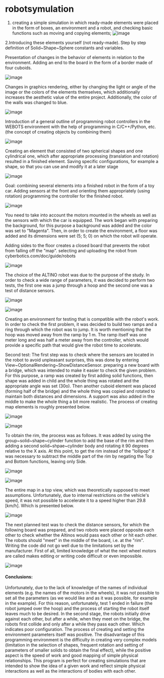 # robotsymulation
1. creating a simple simulation in which ready-made elements were placed in the form of boxes, an environment and a robot, and checking basic functions such as moving and copying elements;
![image](https://github.com/AsiaEwa/robotsymulation/assets/101841759/3907980c-9955-42dd-8bd7-f2ec50d740d2)

2.Introducing these elements yourself (not ready-made). Step by step definition of Solid~Shape~Sphere constants and variables.

Presentation of changes in the behavior of elements in relation to the environment.
Adding an end to the board in the form of a border made of four cuboids.

![image](https://github.com/AsiaEwa/robotsymulation/assets/101841759/df6212ea-4f6d-484c-b03a-45e7fef1daed)

Changes in graphics rendering, either by changing the light or angle of the image or the colors of the elements themselves, which additionally increases the aesthetic value of the entire project. Additionally, the color of the walls was changed to blue.

![image](https://github.com/AsiaEwa/robotsymulation/assets/101841759/73e94c1d-99f3-4b4c-b96e-1da247123aa0)

Introduction of a general outline of programming robot controllers in the WEBOTS environment with the help of programming in C/C++/Python, etc.
(the concept of creating objects by combining them)

![image](https://github.com/AsiaEwa/robotsymulation/assets/101841759/93847029-316f-4905-8176-0a02b27847fd)

Creating an element that consisted of two spherical shapes and one cylindrical one, which after appropriate processing (translation and rotation) resulted in a finished element.
Saving specific configurations, for example a shape, so that you can use and modify it at a later stage

![image](https://github.com/AsiaEwa/robotsymulation/assets/101841759/7390aa44-cb10-40d8-bc9d-621874ca80e8)

Goal: combining several elements into a finished robot in the form of a toy car.
Adding sensors at the front and orienting them appropriately (using rotation) programming the controller for the finished robot.

![image](https://github.com/AsiaEwa/robotsymulation/assets/101841759/69b6284c-66b4-4241-ae64-73c739720f02)

You need to take into account the motors mounted in the wheels as well as the sensors with which the car is equipped.
The work began with preparing the background, for this purpose a background was added and the color was set to "Magenta". Then, in order to create the environment, a floor was added and its dimensions were set (5; 5; 0) on which the robot will operate.

Adding sides to the floor creates a closed board that prevents the robot from falling off the "map".
selecting and uploading the robot from cyberbotics.com/doc/guide/robots

![image](https://github.com/AsiaEwa/robotsymulation/assets/101841759/7ab13cf9-a120-4181-8f55-6cba1d9eff1a)


The choice of the ALTINO robot was due to the purpose of the study.
In order to check a wide range of parameters, it was decided to perform two tests, the first one was a jump through a hoop and the second one was a test of distance sensors.

![image](https://github.com/AsiaEwa/robotsymulation/assets/101841759/b70fb77e-65e8-4afb-9dce-2f346bd64455)

![image](https://github.com/AsiaEwa/robotsymulation/assets/101841759/4761aa48-705d-4f06-bb2d-df691afcd0ec)

Creating an environment for testing that is compatible with the robot's work.
In order to check the first problem, it was decided to build two ramps and a ring through which the robot was to jump. It is worth mentioning that the hoop was moved away from the ramp by 1 m. The ramp itself was one meter long and was half a meter away from the controller, which would provide a specific path that would give the robot time to accelerate.

Second test: The first step was to check where the sensors are located in the robot to avoid unpleasant surprises, this was done by entering View~OptionalRendering~ShowDistanceSensor.
preparing a new board with a bridge, which was intended to make it easier to check the given problem. For this purpose, a ramp was created by first adding solid functions, then shape was added in child and the whole thing was rotated and the appropriate angle was set (30o). Then another cuboid element was placed (forming half of the bridge) and the whole thing was copied and rotated to maintain both distances and dimensions. A support was also added in the middle to make the whole thing a bit more realistic. The process of creating map elements is roughly presented below.

![image](https://github.com/AsiaEwa/robotsymulation/assets/101841759/582470ae-f5c0-43d4-9cce-58481362641d)

![image](https://github.com/AsiaEwa/robotsymulation/assets/101841759/3e49b0e5-b75b-4c64-9a15-faeaa036e88b)

To obtain the rim, the process was as follows. It was added by using the group~solid~shape~cylinder function to add the base of the rim and then adding a second solid~shpae~cylinder body and rotating it 90 degrees relative to the X axis. At this point, to get the rim instead of the "lollipop" it was necessary to subtract the middle part of the rim by negating the Top and Bottom functions, leaving only Side.

![image](https://github.com/AsiaEwa/robotsymulation/assets/101841759/b6373af1-4f25-47cb-9549-ef35c351347a)

![image](https://github.com/AsiaEwa/robotsymulation/assets/101841759/fdc09e03-8d1d-4138-a2a0-920d70fc1e7a)


The entire map in a top view, which was theoretically supposed to meet
assumptions. Unfortunately, due to internal restrictions on the vehicle's speed, it was not possible to accelerate it to a speed higher than 29.8 [km/h]. Which is presented below.

![image](https://github.com/AsiaEwa/robotsymulation/assets/101841759/8bc40607-bd3e-4bce-907e-a4051cfd806c)

The next planned test was to check the distance sensors, for which the following board was prepared, and two robots were placed opposite each other to check whether the Altinos would pass each other or hit each other.
The robots should "meet" in the middle of the board, i.e. at the "rim".
Writing the code did not go well due to the limitations set by the manufacturer. First of all, limited knowledge of what the next wheel motors are called makes editing or writing code difficult or even impossible.

![image](https://github.com/AsiaEwa/robotsymulation/assets/101841759/1fb837bc-f0bf-49a6-af21-a1dbd2fe26a6)

#### Conclusions:

Unfortunately, due to the lack of knowledge of the names of individual elements (e.g. the names of the motors in the wheels), it was not possible to set all the parameters (as we would like and as it was possible, for example in the example). For this reason, unfortunately, test 1 ended in failure (the robot jumped over the hoop) and the process of starting the robot itself leaves much to be desired. In the second stage, the robots initially drive against each other, but after a while, when they meet on the bridge, the robots first collide and only after a while they pass each other. Which indicates poor configuration.
The process of creating and setting the environment parameters itself was positive.
The disadvantage of this programming environment is the difficulty in creating very complex models (limitation in the selection of shapes, frequent rotation and setting of parameters of smaller solids to obtain the final effect), while the positive aspect is the speed of work and good mapping of simple physical relationships.
This program is perfect for creating simulations that are intended to show the idea of a given work and reflect simple physical interactions as well as the interactions of bodies with each other.
